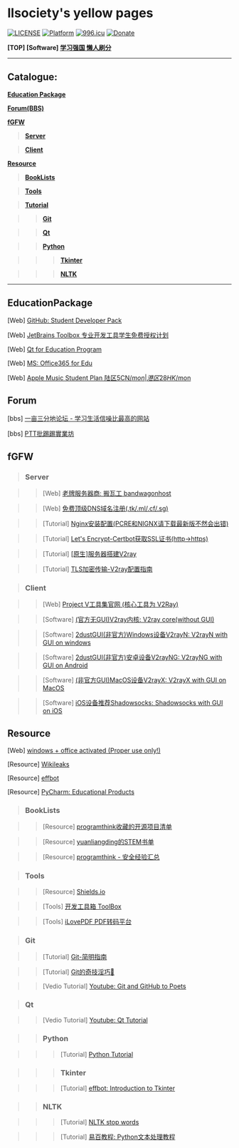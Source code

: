 # llsociety's yellow pages

[![LICENSE](https://img.shields.io/badge/license-CC0--1.0-green.svg)](LICENSE)
[![Platform](https://img.shields.io/badge/platform-win%20%7C%20osx%20%7C%20android%20%7C%20ios-lightgrey.svg)]()
<a href="https://996.icu"><img src="https://img.shields.io/badge/link-996.icu-red.svg" alt="996.icu"></a>
[![Donate](https://img.shields.io/badge/Coffee-fee-ff69b4.svg)](https://www.paypal.me/dolor059)

**[TOP] [Software] [学习强国 懒人刷分](https://github.com/fuck-xuexiqiangguo/Fuck-XueXiQiangGuo)**

______

## Catalogue:

__[Education Package](#EducationPackage)__

__[Forum(BBS)](#OnlineForum)__

__[fGFW](#fGFW)__

>__[Server](#Server)__

>__[Client](#Client)__

__[Resource](#Resource)__

>__[BookLists](#BookLists)__

>__[Tools](#Tools)__

>__[Tutorial](#Tutorial)__

>>__[Git](#Git)__

>>__[Qt](#Qt)__

>>__[Python](#Python)__

>>>__[Tkinter](#Tkinter)__

>>>__[NLTK](#NLTK)__

__________

## EducationPackage

[Web] [GitHub: Student Developer Pack](https://education.github.com/pack)

[Web] [JetBrains Toolbox 专业开发工具学生免费授权计划](https://www.jetbrains.com/zh/student/)

[Web] [Qt for Education Program](https://www.qt.io/qt-for-educational-program)

[Web] [MS: Office365 for Edu](https://products.office.com/en-us/student/office-in-education?tab=students)

[Web] [Apple Music Student Plan 陆区5CN$/mon|港区28HK$/mon](https://www.myunidays.com/CN/zh-CN/partners/applemusic/view/online)

## Forum

[bbs] [一亩三分地论坛 - 学习生活信噪比最高的网站](https://www.1point3acres.com/bbs/)

[bbs] [PTT批踢踢實業坊](https://www.ptt.cc/bbs/index.html)

## fGFW

>### Server

>>[Web] [老牌服务器商: 搬瓦工 bandwagonhost](https://bandwagonhost.com/)

>>[Web] [免费顶级DNS域名注册(.tk/.ml/.cf/.sg)](https://my.freenom.com/)

>>[Tutorial] [Nginx安装配置(PCRE和NIGNX请下载最新版不然会出错)](http://www.runoob.com/linux/nginx-install-setup.html)

>>[Tutorial] [Let's Encrypt-Certbot获取SSL证书(http->https)](https://github.com/certbot/certbot)

>>[Tutorial] [[原生]服务器搭建V2ray](https://toutyrater.github.io/prep/install.html)

>>[Tutorial] [TLS加密传输-V2ray配置指南](https://toutyrater.github.io/advanced/tls.html)

>### Client

>>[Web] [Project V工具集官网 (核心工具为 V2Ray)](https://www.v2ray.com/)

>>[Software] [(官方无GUI)V2ray内核: V2ray core(without GUI)](https://github.com/v2ray/v2ray-core)

>>[Software] [2dustGUI(非官方)Windows设备V2rayN: V2rayN with GUI on windows](https://github.com/2dust/v2rayN)

>>[Software] [2dustGUI(非官方)安卓设备V2rayNG: V2rayNG with GUI on Android](https://github.com/2dust/v2rayNG)

>>[Software] [(非官方GUI)MacOS设备V2rayX: V2rayX with GUI on MacOS](https://github.com/Cenmrev/V2RayX)

>>[Software] [iOS设备推荐Shadowsocks: Shadowsocks with GUI on iOS](https://www.youtube.com/channel/UClHivjMLEM-ZqrI3skBPMHw)

## Resource

[Web] [windows + office activated (Proper use only!)](https://v0v.bid/)

[Resource] [Wikileaks](https://file.wikileaks.org/file/)

[Resource] [effbot](http://effbot.org/)

[Resource] [PyCharm: Educational Products](https://www.jetbrains.com/education/?fromMenu)

>### BookLists

>>[Resource] [programthink收藏的开源项目清单](https://github.com/programthink/opensource)

>>[Resource] [yuanliangding的STEM书单](https://github.com/yuanliangding/books)

>>[Resource] [programthink - 安全经验汇总](https://program-think.blogspot.com/2019/01/Security-Guide-for-Political-Activists.html)

>### Tools

>>[Resource] [Shields.io](https://shields.io/)

>>[Tools] [开发工具箱 ToolBox](http://www.box3.cn/)

>>[Tools] [iLovePDF PDF转码平台](https://www.ilovepdf.com/)


>### Git

>>[Tutorial] [Git-简明指南](http://rogerdudler.github.io/git-guide/index.zh.html)

>>[Tutorial] [Git的奇技淫巧🙈](https://github.com/521xueweihan/git-tips)

>>[Vedio Tutorial] [Youtube: Git and GitHub to Poets](https://www.youtube.com/playlist?list=PLRqwX-V7Uu6ZF9C0YMKuns9sLDzK6zoiV)

>### Qt

>>[Vedio Tutorial] [Youtube: Qt Tutorial](https://www.youtube.com/watch?v=I96uPDifZ1w&list=PLGLfVvz_LVvQrqLpBB4Sfz7gxMN9shP6v)

>>### Python

>>>[Tutorial] [Python Tutorial](https://pythonspot.com/)

>>>### Tkinter

>>>[Tutorial] [effbot: Introduction to Tkinter](http://effbot.org/tkinterbook/)

>>### NLTK

>>>[Tutorial] [NLTK stop words](https://pythonspot.com/nltk-stop-words/)

>>>[Tutorial] [易百教程: Python文本处理教程](https://www.yiibai.com/python_text_processing)
